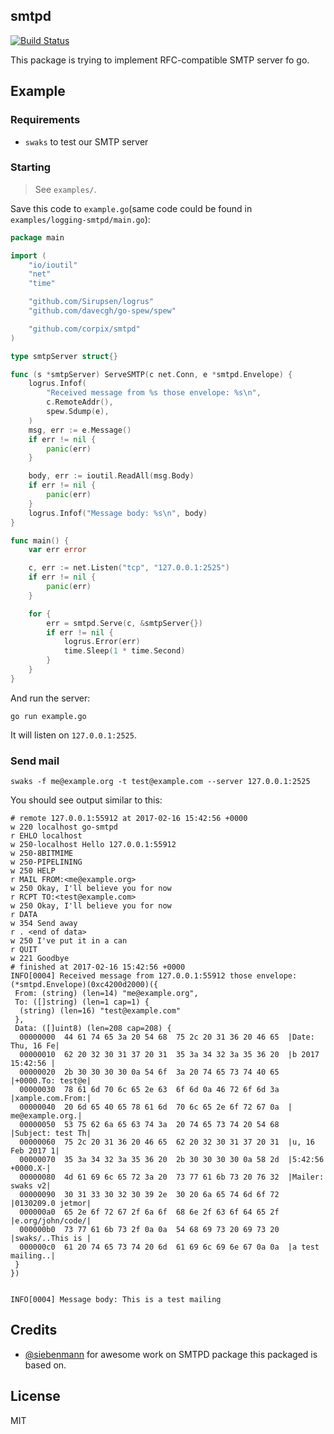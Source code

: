 smtpd
-----

[![Build Status](https://travis-ci.org/corpix/smtpd.svg?branch=master)](https://travis-ci.org/corpix/smtpd)

This package is trying to implement RFC-compatible SMTP server fo go.

## Example

### Requirements

* `swaks` to test our SMTP server

### Starting

> See `examples/`.

Save this code to `example.go`(same code could be found in `examples/logging-smtpd/main.go`):

``` go
package main

import (
	"io/ioutil"
	"net"
	"time"

	"github.com/Sirupsen/logrus"
	"github.com/davecgh/go-spew/spew"

	"github.com/corpix/smtpd"
)

type smtpServer struct{}

func (s *smtpServer) ServeSMTP(c net.Conn, e *smtpd.Envelope) {
	logrus.Infof(
		"Received message from %s those envelope: %s\n",
		c.RemoteAddr(),
		spew.Sdump(e),
	)
	msg, err := e.Message()
	if err != nil {
		panic(err)
	}

	body, err := ioutil.ReadAll(msg.Body)
	if err != nil {
		panic(err)
	}
	logrus.Infof("Message body: %s\n", body)
}

func main() {
	var err error

	c, err := net.Listen("tcp", "127.0.0.1:2525")
	if err != nil {
		panic(err)
	}

	for {
		err = smtpd.Serve(c, &smtpServer{})
		if err != nil {
			logrus.Error(err)
			time.Sleep(1 * time.Second)
		}
	}
}

```

And run the server:

``` shell
go run example.go
```

It will listen on `127.0.0.1:2525`.

### Send mail

``` shell
swaks -f me@example.org -t test@example.com --server 127.0.0.1:2525
```

You should see output similar to this:

``` text
# remote 127.0.0.1:55912 at 2017-02-16 15:42:56 +0000
w 220 localhost go-smtpd
r EHLO localhost
w 250-localhost Hello 127.0.0.1:55912
w 250-8BITMIME
w 250-PIPELINING
w 250 HELP
r MAIL FROM:<me@example.org>
w 250 Okay, I'll believe you for now
r RCPT TO:<test@example.com>
w 250 Okay, I'll believe you for now
r DATA
w 354 Send away
r . <end of data>
w 250 I've put it in a can
r QUIT
w 221 Goodbye
# finished at 2017-02-16 15:42:56 +0000
INFO[0004] Received message from 127.0.0.1:55912 those envelope: (*smtpd.Envelope)(0xc4200d2000)({
 From: (string) (len=14) "me@example.org",
 To: ([]string) (len=1 cap=1) {
  (string) (len=16) "test@example.com"
 },
 Data: ([]uint8) (len=208 cap=208) {
  00000000  44 61 74 65 3a 20 54 68  75 2c 20 31 36 20 46 65  |Date: Thu, 16 Fe|
  00000010  62 20 32 30 31 37 20 31  35 3a 34 32 3a 35 36 20  |b 2017 15:42:56 |
  00000020  2b 30 30 30 30 0a 54 6f  3a 20 74 65 73 74 40 65  |+0000.To: test@e|
  00000030  78 61 6d 70 6c 65 2e 63  6f 6d 0a 46 72 6f 6d 3a  |xample.com.From:|
  00000040  20 6d 65 40 65 78 61 6d  70 6c 65 2e 6f 72 67 0a  | me@example.org.|
  00000050  53 75 62 6a 65 63 74 3a  20 74 65 73 74 20 54 68  |Subject: test Th|
  00000060  75 2c 20 31 36 20 46 65  62 20 32 30 31 37 20 31  |u, 16 Feb 2017 1|
  00000070  35 3a 34 32 3a 35 36 20  2b 30 30 30 30 0a 58 2d  |5:42:56 +0000.X-|
  00000080  4d 61 69 6c 65 72 3a 20  73 77 61 6b 73 20 76 32  |Mailer: swaks v2|
  00000090  30 31 33 30 32 30 39 2e  30 20 6a 65 74 6d 6f 72  |0130209.0 jetmor|
  000000a0  65 2e 6f 72 67 2f 6a 6f  68 6e 2f 63 6f 64 65 2f  |e.org/john/code/|
  000000b0  73 77 61 6b 73 2f 0a 0a  54 68 69 73 20 69 73 20  |swaks/..This is |
  000000c0  61 20 74 65 73 74 20 6d  61 69 6c 69 6e 67 0a 0a  |a test mailing..|
 }
})


INFO[0004] Message body: This is a test mailing
```

## Credits

* [@siebenmann](https://github.com/siebenmann/smtpd) for awesome work on SMTPD package this packaged is based on.

## License

MIT
